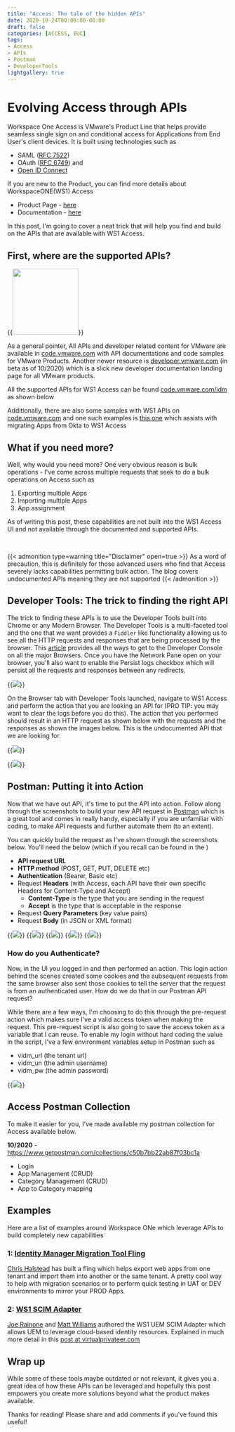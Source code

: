 ```yaml
---
title: "Access: The tale of the hidden APIs"
date: 2020-10-24T00:00:00-00:00
draft: false
categories: [ACCESS, EUC]
tags:
- Access
- APIs
- Postman
- DeveloperTools
lightgallery: true
---
```


# Evolving Access through APIs

Workspace One Access is VMware's Product Line that helps provide seamless single sign on and conditional access for Applications from End User's client devices. It is built using technologies such as 
- SAML ([RFC 7522](https://tools.ietf.org/html/rfc7522))
- OAuth ([RFC 6749](https://tools.ietf.org/html/rfc6749)) and 
- [Open ID Connect](https://openid.net/connect/)

If you are new to the Product, you can find more details about WorkspaceONE(WS1) Access 
- Product Page - [here](https://www.vmware.com/products/workspace-one/access.html)
- Documentation - [here](https://docs.vmware.com/en/VMware-Workspace-ONE-Access/index.html)

In this post, I'm going to cover a neat trick that will help you find and build on the APIs that are available with WS1 Access. 

## First, where are the supported APIs? 

{{<image src="/img/euc/access-apis/vidm-api.png" height="150px" class="imageleft" caption="API Categories for WS1 Access">}}

As a general pointer, All APIs and developer related content for VMware are available in [code.vmware.com](https://code.vmware.com) with API documentations and code samples for VMware Products. Another newer resource is [developer.vmware.com](https://developer.vmware.com/) (in beta as of 10/2020) which is a slick new developer documentation landing page for all VMware products. 

All the supported APIs for WS1 Access can be found [code.vmware.com/idm](https://code.vmware.com/apis/57/idm) as shown below

Additionally, there are also some samples with WS1 APIs on [code.vmware.com](https://code.vmware.com/samples?categories=Sample&keywords=&tags=Identity%20Manager&groups=&filters=&sort=dateDesc&page=) and one such examples is [this one](https://code.vmware.com/samples/7419/okta-to-vmwaccess?h=Identity%20Manager#code) which assists with migrating Apps from Okta to WS1 Access

## What if you need more? 

Well, why would you need more? One very obvious reason is bulk operations - I've come across multiple requests that seek to do a bulk operations on Access such as 

1. Exporting multiple Apps
2. Importing multiple Apps
3. App assignment

As of writing this post, these capabilities are not built into the WS1 Access UI and not available through the documented and supported APIs.

<br/>

{{< admonition type=warning title="Disclaimer" open=true >}}
As a word of precaution, this is definitely for those advanced users who find that Access severely lacks capabilities permitting bulk action. The blog covers undocumented APIs meaning they are not supported
{{< /admonition >}}

## Developer Tools: The trick to finding the right API

The trick to finding these APIs is to use the Developer Tools built into Chrome or any Modern Browser. The Developer Tools is a multi-faceted tool and the one that we want provides a `Fiddler` like functionality allowing us to see all the HTTP requests and responses that are being processed by the browser. This [article](https://balsamiq.com/support/faqs/browserconsole/) provides all the ways to get to the Developer Console on all the major Browsers. Once you have the Network Pane open on your browser, you'll also want to enable the Persist logs checkbox which will persist all the requests and responses between any redirects.

{{<image src="/img/euc/access-apis/api-persist-logs.png" caption="Developer Tools - Persist logs">}}

On the Browser tab with Developer Tools launched, navigate to WS1 Access and perform the action that you are looking an API for (PRO TIP: you may want to clear the logs before you do this). The action that you performed should result in an HTTP request as shown below with the requests and the responses as shown the images below. This is the undocumented API that we are looking for. 

{{<image src="/img/euc/access-apis/api-request.png" caption="Access Search API - Request">}}

{{<image src="/img/euc/access-apis/api-response.png" caption="Access Search API - Response">}}

## Postman: Putting it into Action

Now that we have out API, it's time to put the API into action. Follow along through the screenshots to build your new API request in [Postman](https://www.postman.com/downloads/) which is a great tool and comes in really handy, especially if you are unfamiliar with coding, to make API requests and further automate them (to an extent). 

You can quickly build the request as I've shown through the screenshots below. You'll need the below (which if you recall can be found in the )
- **API request URL** 
- **HTTP method** (POST, GET, PUT, DELETE etc)
- **Authentication** (Bearer, Basic etc)
- Request **Headers** (with Access, each API have their own specific Headers for Content-Type and Accept)
  - **Content-Type** is the type that you are sending in the request
  - **Accept** is the type that is acceptable in the response
- Request **Query Parameters** (key value pairs)
- Request **Body** (in JSON or XML format)

{{<image src="/img/euc/access-apis/postman-params.png"  caption="Access Search API in Postman - Query Parameters">}}
{{<image src="/img/euc/access-apis/postman-auth.png"  caption="Access Search API in Postman - Authentication">}}
{{<image src="/img/euc/access-apis/postman-headers.png"  caption="Access Search API in Postman - Request Headers">}}
{{<image src="/img/euc/access-apis/postman-body.png"  caption="Access Search API in Postman - Request Body">}}
{{<image src="/img/euc/access-apis/postman-tests.png"  caption="Access Search API in Postman - Testing the Request">}}

### How do you Authenticate?
Now, in the UI you logged in and then performed an action. This login action behind the scenes created some cookies and the subsequent requests from the same browser also sent those cookies to tell the server that the request is from an authenticated user. How do we do that in our Postman API request? 

While there are a few ways, I'm choosing to do this through the pre-request action which makes sure I've a valid access token when making the request. This pre-request script is also going to save the access token as a variable that I can reuse. To enable my login without hard coding the value in the script, I've a few environment variables setup in Postman such as 
- vidm_url (the tenant url)
- vidm_un (the admin username)
- vidm_pw (the admin password)

{{<image src="/img/euc/access-apis/postman-pre-req.png"  caption="Access Search API in Postman - Pre-request">}}

## Access Postman Collection 

To make it easier for you, I've made available my postman collection for Access available below. 

**10/2020** - https://www.getpostman.com/collections/c50b7bb22ab87f03bc1a 
- Login
- App Management (CRUD)
- Category Management (CRUD)
- App to Category mapping

## Examples

Here are a list of examples around Workspace ONe which leverage APIs to build completely new capabilities

### 1: [Identity Manager Migration Tool Fling](https://flings.vmware.com/identity-manager-migration-backup-tool)
[Chris Halstead](https://flings.vmware.com/users/chris-halstead) has built a fling which helps export web apps from one tenant and import them into another or the same tenant. A pretty cool way to help with migration scenarios or to perform quick testing in UAT or DEV environments to mirror your PROD Apps. 

### 2: [WS1 SCIM Adapter](https://flings.vmware.com/workspace-one-uem-scim-adapter)
[Joe Rainone](https://flings.vmware.com/users/engineer-b094536e-7e99-4e74-8afc-a50f28e39eb4) and [Matt Williams](https://flings.vmware.com/users/engineer-94e36c2e-0327-4ba9-a456-ba244dc9040e) authored the WS1 UEM SCIM Adapter which allows UEM to leverage cloud-based identity resources. Explained in much more detail in this [post at virtualprivateer.com](https://blog.virtualprivateer.com/ws1-uem-scim-adapter/)

## Wrap up
While some of these tools maybe outdated or not relevant, it gives you a great idea of how these APIs can be leveraged and hopefully this post empowers you create more solutions beyond what the product makes available. 

Thanks for reading! Please share and add comments if you've found this useful! 